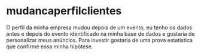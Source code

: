 # mudancaperfilclientes
O perfil da minha empresa mudou depois de um evento, eu tenho os dados antes e depois do evento identificado na minha base de dados e  gostaria de personalizar meus anúncios. Para investir gostaria de uma prova estatística que confirme essa minha hipótese.
